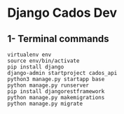 # Django Cados Dev

## 1- Terminal commands
```
virtualenv env
source env/bin/activate
pip install django
django-admin startproject cados_api
python3 manage.py startapp base
python manage.py runserver
pip install djangorestframework
python manage.py makemigrations
python manage.py migrate
```
